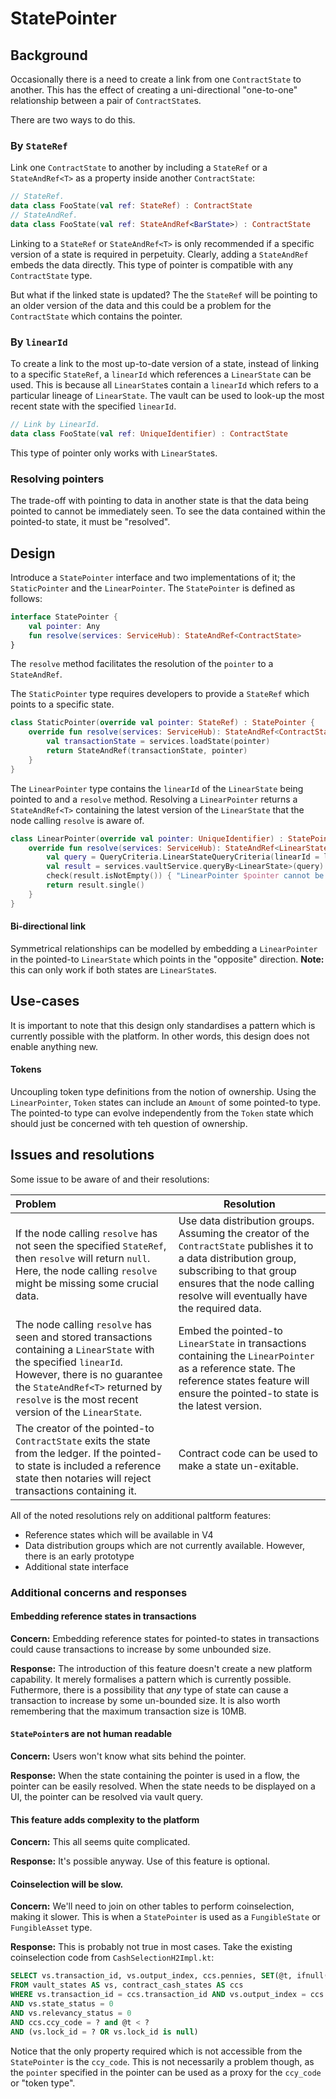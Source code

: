 # StatePointer

## Background

Occasionally there is a need to create a link from one `ContractState` to another. This has the effect of creating a uni-directional "one-to-one" relationship between a pair of `ContractState`s.

There are two ways to do this.

### By `StateRef`

Link one `ContractState` to another by including a `StateRef` or a `StateAndRef<T>` as a property inside another `ContractState`:

```kotlin
// StateRef.
data class FooState(val ref: StateRef) : ContractState
// StateAndRef.
data class FooState(val ref: StateAndRef<BarState>) : ContractState
```

Linking to a `StateRef` or `StateAndRef<T>` is only recommended if a specific version of a state is required in perpetuity. Clearly, adding a `StateAndRef` embeds the data directly. This type of pointer is compatible with any `ContractState` type.

But what if the linked state is updated? The the `StateRef` will be pointing to an older version of the data and this could be a problem for the `ContractState` which contains the pointer.

### By `linearId`

To create a link to the most up-to-date version of a state, instead of linking to a specific `StateRef`, a `linearId` which references a `LinearState` can be used. This is because all `LinearState`s contain a `linearId` which refers to a particular lineage of `LinearState`. The vault can be used to look-up the most recent state with the specified `linearId`.

```kotlin
// Link by LinearId.
data class FooState(val ref: UniqueIdentifier) : ContractState
```

This type of pointer only works with `LinearState`s.

### Resolving pointers

The trade-off with pointing to data in another state is that the data being pointed to cannot be immediately seen. To see the data contained within the pointed-to state, it must be "resolved".

## Design

Introduce a `StatePointer` interface and two implementations of it; the `StaticPointer` and the `LinearPointer`. The `StatePointer` is defined as follows:

```kotlin
interface StatePointer {
    val pointer: Any
    fun resolve(services: ServiceHub): StateAndRef<ContractState>
}
```

The `resolve` method facilitates the resolution of the `pointer` to a `StateAndRef`.

The `StaticPointer` type requires developers to provide a `StateRef` which points to a specific state.

```kotlin
class StaticPointer(override val pointer: StateRef) : StatePointer {
    override fun resolve(services: ServiceHub): StateAndRef<ContractState> {
        val transactionState = services.loadState(pointer)
        return StateAndRef(transactionState, pointer)
    }
}
```

The `LinearPointer` type contains the `linearId` of the `LinearState` being pointed to and a `resolve` method. Resolving a `LinearPointer` returns a `StateAndRef<T>` containing the latest version of the `LinearState` that the node calling `resolve` is aware of.

```kotlin
class LinearPointer(override val pointer: UniqueIdentifier) : StatePointer {
    override fun resolve(services: ServiceHub): StateAndRef<LinearState> {
        val query = QueryCriteria.LinearStateQueryCriteria(linearId = listOf(pointer))
        val result = services.vaultService.queryBy<LinearState>(query).states
        check(result.isNotEmpty()) { "LinearPointer $pointer cannot be resolved." }
        return result.single()
    }
}
```

#### Bi-directional link

Symmetrical relationships can be modelled by embedding a `LinearPointer` in the pointed-to `LinearState` which points in the "opposite" direction. **Note:** this can only work if both states are `LinearState`s.

## Use-cases

It is important to note that this design only standardises a pattern which is currently possible with the platform. In other words, this design does not enable anything new.

#### Tokens

Uncoupling token type definitions from the notion of ownership. Using the `LinearPointer`, `Token` states can include an `Amount` of some pointed-to type. The pointed-to type can evolve independently from the `Token` state which should just be concerned with teh question of ownership.

## Issues and resolutions

Some issue to be aware of and their resolutions:

| Problem                                                      | Resolution                                                   |
| :----------------------------------------------------------- | ------------------------------------------------------------ |
| If the node calling `resolve` has not seen the specified `StateRef`, then `resolve` will return `null`. Here, the node calling `resolve` might be missing some crucial data. | Use data distribution groups. Assuming the creator of the `ContractState` publishes it to a data distribution group, subscribing to that group ensures that the node calling resolve will eventually have the required data. |
| The node calling `resolve` has seen and stored transactions containing a `LinearState` with the specified `linearId`. However, there is no guarantee the `StateAndRef<T>` returned by `resolve` is the most recent version of the `LinearState`. | Embed the pointed-to `LinearState` in transactions containing the `LinearPointer` as a reference state. The reference states feature will ensure the pointed-to state is the latest version. |
| The creator of the pointed-to `ContractState` exits the state from the ledger. If the pointed-to state is included a reference state then notaries will reject transactions containing it. | Contract code can be used to make a state un-exitable.       |

All of the noted resolutions rely on additional paltform features:

* Reference states which will be available in V4
* Data distribution groups which are not currently available. However, there is an early prototype
* Additional state interface

### Additional concerns and responses

#### Embedding reference states in transactions

**Concern:** Embedding reference states for pointed-to states in transactions could cause transactions to increase by some unbounded size. 

**Response:** The introduction of this feature doesn't create a new platform capability. It merely formalises a pattern which is currently possible. Futhermore, there is a possibility that _any_ type of state can cause a transaction to increase by some un-bounded size. It is also worth remembering that the maximum transaction size is 10MB.

#### `StatePointer`s are not human readable

**Concern:** Users won't know what sits behind the pointer.

**Response:** When the state containing the pointer is used in a flow, the pointer can be easily resolved. When the state needs to be displayed on a UI, the pointer can be resolved via vault query.

#### This feature adds complexity to the platform

**Concern:** This all seems quite complicated.

**Response:** It's possible anyway. Use of this feature is optional.

#### Coinselection will be slow.

**Concern:** We'll need to join on other tables to perform coinselection, making it slower. This is when a `StatePointer` is used as a `FungibleState` or `FungibleAsset` type.

**Response:** This is probably not true in most cases. Take the existing coinselection code from `CashSelectionH2Impl.kt`:

```sql
SELECT vs.transaction_id, vs.output_index, ccs.pennies, SET(@t, ifnull(@t,0)+ccs.pennies) total_pennies, vs.lock_id
FROM vault_states AS vs, contract_cash_states AS ccs
WHERE vs.transaction_id = ccs.transaction_id AND vs.output_index = ccs.output_index
AND vs.state_status = 0
AND vs.relevancy_status = 0
AND ccs.ccy_code = ? and @t < ?
AND (vs.lock_id = ? OR vs.lock_id is null)
```

Notice that the only property required which is not accessible from the `StatePointer` is the `ccy_code`. This is not necessarily a problem though, as the `pointer` specified in the pointer can be used as a proxy for the `ccy_code` or "token type".




